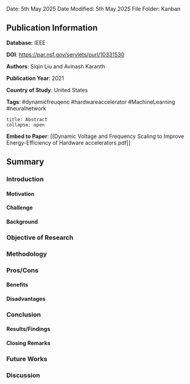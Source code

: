 Date: 5th May 2025
Date Modified: 5th May 2025
File Folder: Kanban
## Publication Information

**Database:** IEEE

**DOI**: https://par.nsf.gov/servlets/purl/10331530

**Authors**: Siqin Liu and Avinash Karanth

**Publication Year**: 2021

**Country of Study**: United States

**Tags**: #dynamicfreuqenc #hardwareaccelerator #MachineLearning #neuralnetwork

```ad-abstract
title: Abstract
collapse: open

```


**Embed to Paper**: [[Dynamic Voltage and Frequency Scaling to Improve Energy-Efficiency of Hardware accelerators.pdf]]

## Summary

### Introduction

#### Motivation

#### Challenge

#### Background

### Objective of Research

### Methodology

### Pros/Cons

#### Benefits

#### Disadvantages

### Conclusion

#### Results/Findings

#### Closing Remarks

### Future Works

### Discussion

